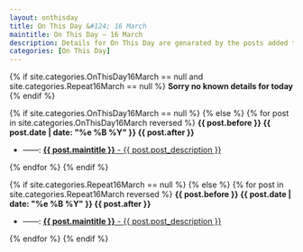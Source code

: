 ```yaml
---
layout: onthisday
title: On This Day &#124; 16 March
maintitle: On This Day — 16 March
description: Details for On This Day are genarated by the posts added to the website so the content is subject to changes/updates over time.
categories: [On This Day]
---
```


{% if site.categories.OnThisDay16March == null and site.categories.Repeat16March == null %}
<strong>Sorry no known details for today</strong>
{% endif %}

{% if site.categories.OnThisDay16March == null %}
{% else %}
{% for post in site.categories.OnThisDay16March reversed %}
<strong>{{ post.before }} {{ post.date | date: "%e %B %Y" }} {{ post.after }}</strong>
<ul>
<li> ——: <a href="{{ post.url }}"><strong>{{ post.maintitle }}</strong> - {{ post.post_description }}</a></li>
</ul>
{% endfor %}
{% endif %}

{% if site.categories.Repeat16March == null %}
{% else %}
{% for post in site.categories.Repeat16March reversed %}
<strong>{{ post.before }} {{ post.date | date: "%e %B %Y" }} {{ post.after }}</strong>
<ul>
<li> ——: <a href="{{ post.url }}"><strong>{{ post.maintitle }}</strong> - {{ post.post_description }}</a></li>
</ul>
{% endfor %}
{% endif %}
